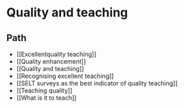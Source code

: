 # Quality and teaching

## Path

- [[Excellentquality teaching]]
- [[Quality enhancement]]
- [[Quality and teaching]]
- [[Recognising excellent teaching]]
- [[SELT surveys as the best indicator of quality teaching]]
- [[Teaching quality]]
- [[What is it to teach]]




